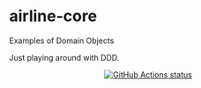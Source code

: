 # airline-core
Examples of Domain Objects

Just playing around with DDD.


<p align="center">
  <a href="https://github.com/kphannan/airline-code"><img alt="GitHub Actions status" src="https://github.com/kphannan/airline-core/workflows/toolkit-unit-tests/badge.svg"></a>
</p>
